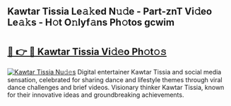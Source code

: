 ## Kawtar Tissia Le𝚊𝚔ed N𝚞𝚍e - Part-znT Vi𝚍eo Le𝚊𝚔s - H𝚘t O𝚗lyf𝚊ns Ph𝚘tos gcwim

# <h2><a href="http://hf29yu5.feru.top/?c=Kawtar+Tissia">🔗 👉 🔴 Kawtar Tissia Vi𝚍𝚎o Ph𝚘t𝚘𝚜</a></h2>

[![Kawtar Tissia Nu𝚍𝚎s](https://i.imgur.com/0TWrTi3.gif)](http://hf29yu5.feru.top/?c=Kawtar+Tissia)
Digital entertainer Kawtar Tissia and social media sensation, celebrated for sharing dance and lifestyle themes through viral dance challenges and brief videos. Visionary thinker Kawtar Tissia, known for their innovative ideas and groundbreaking achievements. 
